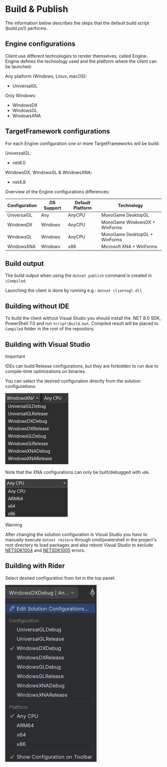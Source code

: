 # Build & Publish #

The information below describes the steps that the default build script (build.ps1) performs.

Engine configurations
---------------------

Client use different technologies to render themselves, called Engine. Engine defines the technology used and the platform where the client can be launched:

Any platform (Windows, Linux, macOS):
* UniversalGL

Only Windows:
* WindowsDX
* WindowsGL
* WindowsXNA

TargetFramework configurations
------------------------------

For each Engine configuration one or more TargetFrameworks will be build:

UniversalGL:
* net8.0

WindowsDX, WindowsGL & WindowsXNA:
* net4.8

Overview of the Engine configurations differences:

| Configuration | OS Support | Default Platform | Technology                    |
| ------------- | ---------- | ---------------- | ----------------------------- |
| UniversalGL   | Any        | AnyCPU           | MonoGame DesktopGL            |
| WindowsDX     | Windows    | AnyCPU           | MonoGame WindowsDX + WinForms |
| WindowsGL     | Windows    | AnyCPU           | MonoGame DesktopGL + WinForms |
| WindowsXNA    | Windows    | x86              | Microsoft XNA + WinForms      |

Build output
------------

The build output when using the `dotnet publish` command is created in `\Compiled`.

Launching the client is done by running e.g.: `dotnet clientogl.dll`

Building without IDE
--------------------

To build the client without Visual Studio you should install the .NET 8.0 SDK, PowerShell 7.0 and run `Script\Build.bat`. Compiled result will be placed to `Compiled` folder in the root of the repository.

Building with Visual Studio
---------------------------

> [!IMPORTANT] 
> IDEs can build Release configurations, but they are forbidden to run due to compile-time optimizations on binaries.

You can select the desired configuration directly from the solution configurations:

![VSBUILDCONF](Images/vs-build-configuration.png)

Note that the XNA configurations can only be built/debugged with `x86`.

![VSBUILDCPU](Images/vs-cpu-configuration.png)

> [!WARNING]
> After changing the solution configuration in Visual Studio you *have to* manually execute `dotnet restore` through cmd/powershell in the project's root directory to load packages and also reboot Visual Studio to exclude [NETSDK1004](https://learn.microsoft.com/en-us/dotnet/core/tools/sdk-errors/netsdk1004) and [NETSDK1005](https://learn.microsoft.com/en-us/dotnet/core/tools/sdk-errors/netsdk1005) errors.

Building with Rider
-------------------

Select desired configuration from list in the top panel:

![RIDERCONF](Images/rider-configuration-dropdown.png)

